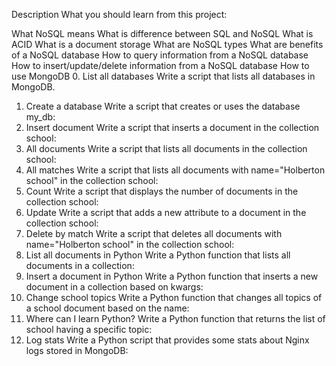 Description
What you should learn from this project:

What NoSQL means
What is difference between SQL and NoSQL
What is ACID
What is a document storage
What are NoSQL types
What are benefits of a NoSQL database
How to query information from a NoSQL database
How to insert/update/delete information from a NoSQL database
How to use MongoDB
0. List all databases
Write a script that lists all databases in MongoDB.
1. Create a database
Write a script that creates or uses the database my_db:
2. Insert document
Write a script that inserts a document in the collection school:
3. All documents
Write a script that lists all documents in the collection school:
4. All matches
Write a script that lists all documents with name="Holberton school" in the collection school:
5. Count
Write a script that displays the number of documents in the collection school:
6. Update
Write a script that adds a new attribute to a document in the collection school:
7. Delete by match
Write a script that deletes all documents with name="Holberton school" in the collection school:
8. List all documents in Python
Write a Python function that lists all documents in a collection:
9. Insert a document in Python
Write a Python function that inserts a new document in a collection based on kwargs:
10. Change school topics
Write a Python function that changes all topics of a school document based on the name:
11. Where can I learn Python?
Write a Python function that returns the list of school having a specific topic:
12. Log stats
Write a Python script that provides some stats about Nginx logs stored in MongoDB:
